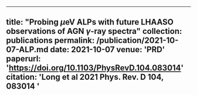 -------------
title: "Probing $\mu$eV ALPs with future LHAASO observations of AGN $\gamma$-ray spectra"
collection: publications
permalink: /publication/2021-10-07-ALP.md
date: 2021-10-07
venue: 'PRD'
paperurl: 'https://doi.org/10.1103/PhysRevD.104.083014'
citation: 'Long et al 2021 Phys. Rev. D 104, 083014 '
-------------

